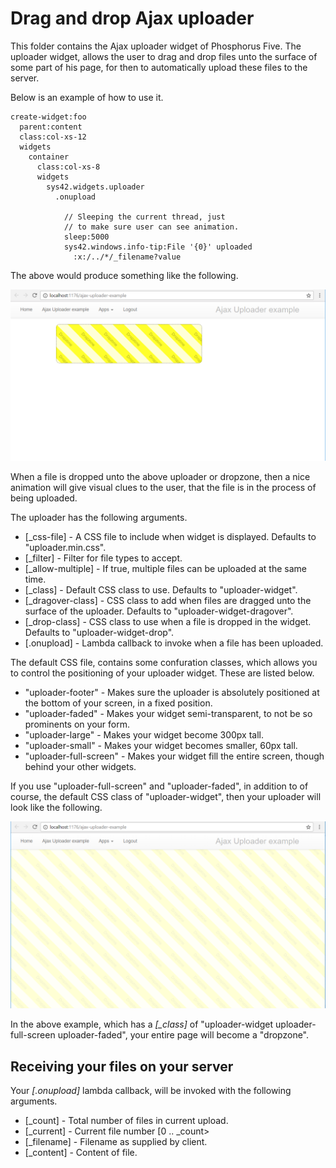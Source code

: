 Drag and drop Ajax uploader
========

This folder contains the Ajax uploader widget of Phosphorus Five. The uploader widget, allows the user to drag and drop files
unto the surface of some part of his page, for then to automatically upload these files to the server.

Below is an example of how to use it.

```
create-widget:foo
  parent:content
  class:col-xs-12
  widgets
    container
      class:col-xs-8
      widgets
        sys42.widgets.uploader
          .onupload

            // Sleeping the current thread, just 
            // to make sure user can see animation.
            sleep:5000
            sys42.windows.info-tip:File '{0}' uploaded
              :x:/../*/_filename?value
```

The above would produce something like the following.

![alt tag](screenshots/ajax-uploader-example-screenshot.png)

When a file is dropped unto the above uploader or dropzone, then a nice animation will give visual clues to the user, that the file is in the
process of being uploaded.

The uploader has the following arguments.

* [_css-file] - A CSS file to include when widget is displayed. Defaults to "uploader.min.css".
* [_filter] - Filter for file types to accept.
* [_allow-multiple] - If true, multiple files can be uploaded at the same time.
* [_class] - Default CSS class to use. Defaults to "uploader-widget".
* [_dragover-class] - CSS class to add when files are dragged unto the surface of the uploader. Defaults to "uploader-widget-dragover".
* [_drop-class] - CSS class to use when a file is dropped in the widget. Defaults to "uploader-widget-drop".
* [.onupload] - Lambda callback to invoke when a file has been uploaded.

The default CSS file, contains some confuration classes, which allows you to control the positioning of your uploader widget. These are listed below.

* "uploader-footer" - Makes sure the uploader is absolutely positioned at the bottom of your screen, in a fixed position.
* "uploader-faded" - Makes your widget semi-transparent, to not be so prominents on your form.
* "uploader-large" - Makes your widget become 300px tall.
* "uploader-small" - Makes your widget becomes smaller, 60px tall.
* "uploader-full-screen" - Makes your widget fill the entire screen, though behind your other widgets.

If you use "uploader-full-screen" and "uploader-faded", in addition to of course, the default CSS class of "uploader-widget", then your uploader
will look like the following.

![alt tag](screenshots/ajax-uploader-example-screenshot-fullscreen.png)

In the above example, which has a *[_class]* of "uploader-widget uploader-full-screen uploader-faded", your entire page will become a "dropzone".

## Receiving your files on your server

Your *[.onupload]* lambda callback, will be invoked with the following arguments.

* [_count] - Total number of files in current upload.
* [_current] - Current file number [0 .. _count>
* [_filename] - Filename as supplied by client.
* [_content] - Content of file.


